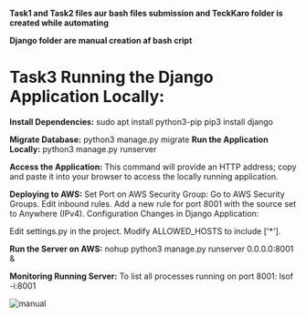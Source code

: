 **Task1 and Task2 files aur bash files submission and TeckKaro folder is created while automating**

**Django folder are manual creation af bash cript**

# Task3 Running the Django Application Locally:
**Install Dependencies:**
sudo apt install python3-pip
pip3 install django

**Migrate Database:**
python3 manage.py migrate
**Run the Application Locally:**
python3 manage.py runserver

**Access the Application:**
This command will provide an HTTP address; copy and paste it into your browser to access the locally running application.

**Deploying to AWS:**
Set Port on AWS Security Group:
Go to AWS Security Groups.
Edit inbound rules.
Add a new rule for port 8001 with the source set to Anywhere (IPv4).
Configuration Changes in Django Application:

Edit settings.py in the project.
Modify ALLOWED_HOSTS to include ['*'].

**Run the Server on AWS:**
nohup python3 manage.py runserver 0.0.0.0:8001 &

**Monitoring Running Server:**
To list all processes running on port 8001:
lsof -i:8001

![manual](https://github.com/MahaWZ/Deploy-Application/assets/65794956/15db6848-5cca-4ea6-8ad1-b1b84a7886e1)

